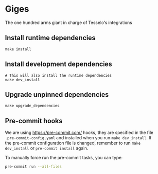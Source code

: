 
# Giges

The one hundred arms giant in charge of Tesselo's integrations

## Install runtime dependencies

```
make install
```


## Install development dependencies

```
# This will also install the runtime dependencies
make dev_install
```

## Upgrade unpinned dependencies

```
make upgrade_dependencies
```

## Pre-commit hooks

We are using <https://pre-commit.com/> hooks, they are specified in the file `.pre-commit-config.yaml` and installed when you run `make dev_install`.
If the pre-commit configuration file is changed, remember to run `make dev_install` or `pre-commit install` again.

To manually force run the pre-commit tasks, you can type:

```bash
pre-commit run --all-files
```

